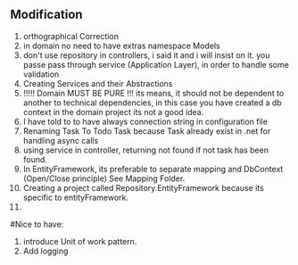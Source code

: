 ﻿## Modification

1. orthographical Correction
2. in domain no need to have extras namespace Models
3. don't use repository in controllers, i said it and i will insist on it. you passe pass through service (Application Layer), in order to handle some validation
4. Creating Services and their Abstractions
5. !!!!! Domain MUST BE PURE !!! its means, it should not be dependent to another to technical dependencies, in this case you have created a db context in the domain project its not a good idea.
6. I have told to to have always connection string in configuration file
7. Renaming Task To Todo Task because Task already exist in .net for handling async calls
8. using service in controller, returning not found if not task has been found. 
9. In EntityFramework, its preferable to separate mapping and DbContext (Open/Close principle) See Mapping Folder. 
10. Creating a project called Repository.EntityFramework because its specific to entityFramework. 
11. 


#Nice to have: 
1. introduce Unit of work pattern.
2. Add logging
